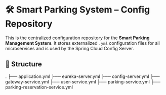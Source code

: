 # 🛠️ Smart Parking System – Config Repository

This is the centralized configuration repository for the **Smart Parking Management System**. It stores externalized `.yml` configuration files for all microservices and is used by the Spring Cloud Config Server.

## 📁 Structure

.
├── application.yml
├── eureka-server.yml
├── config-server.yml
├── gateway-service.yml
├── user-service.yml
├── parking-service.yml
├── parking-reservation-service.yml
